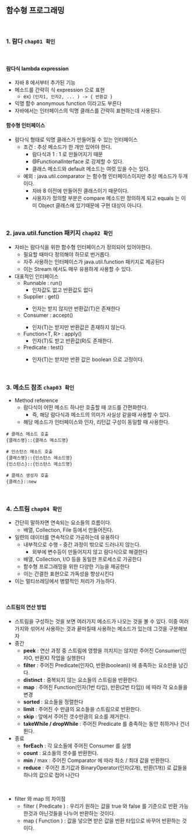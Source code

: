 ## 함수형 프로그래밍

<br>

### 1. 람다 `chap01 확인`

<br>

#### 람다식 lambda expression
- 자바 8 에서부터 추가된 기능
- 메소드를 간략히 식 expression 으로 표현
  - ex) `(인자1, 인자2, ... ) -> { 반환값 }`
- 익명 함수 anonymous function 이라고도 부른다
- 자바에서는 인터페이스의 익명 클래스를 간략히 표현하는데 사용된다.

#### 함수형 인터페이스
- 람다식 형태로 익명 클래스가 만들어질 수 있는 인터페이스
  - 조건 : 추상 메소드가 한 개만 있어야 한다.
    - 람다식과 1 : 1 로 만들어지기 때문
    - @FunctionalInterface 로 강제할 수 있다.
    - 클래스 메소드와 default 메소드는 여럿 있을 수는 있다.
  - 예외 : java.util.comparator 는 함수형 인터페이스이지만 추상 메소드가 두개이다.
    - 자바 8 이전에 만들어진 클래스이기 때문이다.
    - 사용자가 정의할 부분은 compare 메소드만 정의하게 되고 equals 는 이미 Object 클래스에 있기때문에 구현 대상이 아니다.
    


<br>

### 2. java.util.function 패키지 `chap02 확인`

- 자바는 람다식을 위한 함수형 인터페이스가 정의되어 있어야한다.
  - 필요할 때마다 정의해야 하므로 번거롭다.
  - 자주 사용하는 인터페이스가 java.util.function 패키지로 제공된다
  - 이는 Stream 에서도 매우 유용하게 사용할 수 있다.
- 대표적인 인터페이스
  - Runnable : run() 
    - 인자값도 없고 반환값도 없다
  - Supplier<T> : get()
    - 인자는 받지 않지만 반환값(T)은 존재한다
  - Consumer<T> : accept()
    - 인자(T)는 받지만 반환값은 존재하지 않는다.
  - Function<T, R> : apply()
    - 인자(T)도 받고 반환값(R)도 존재한다.
  - Predicate<T> : test()
    - 인자(T)는 받지만 반환 값은 boolean 으로 고정이다.

<br>

### 3. 메소드 참조 `chap03 확인`

- Method reference
  - 람다식이 어떤 메소드 하나만 호출할 때 코드를 간편화한다.
    - 즉, 해당 람다식과 메소드의 의미가 사실상 같을때 사용할 수 있다.
  - 해당 메소드가 인터페이스와 인자, 리턴값 구성이 동일할 때 사용한다.

```
# 클래스 메소드 호출
{클래스명}::{클래스 메소드명}

# 인스턴스 메소드 호출
{클래스명}::{인스턴스 메소드명}
{인스턴스}::{인스턴스 메소드명}

# 클래스 생성자 호출
{클래스}::new
```

<br>

### 4. 스트림 `chap04 확인`

- 간단히 말하자면 연속되는 요소들의 흐름이다.
  - 배열, Collection, File 등에서 만들어진다.
- 일련의 데이터를 연속적으로 가공하는데 유용하다
  - 내부적으로 수행 - 중간 과정이 밖으로 드러나지 않는다.
    - 외부에 변수등이 만들어지지 않고 람다식으로 해결한다
  - 배열, Collection, I/O 등을 동일한 프로세스로 가공한다
  - 함수형 프로그래밍을 위한 다양한 기능을 제공한다
  - 이는 간결한 표현으로 가독성을 향상시킨다
- 이는 멀티쓰레딩에서 병렬적인 처리가 가능하다.

<br>

#### 스트림의 연산 방법
- 스트림을 구성하는 것을 보면 여러가지 메소드가 나오는 것을 볼 수 있다. 이중 여러가지와 섞어서 사용하는 것과 끝마칠때 사용하는 메소드가 있는데 그것을 구분해보자
- 중간
  - **peek** : 연산 과정 중 스트림에 영향을 끼치지는 않지만 주어진 Consumer(인자O, 반환X) 작업을 실행한다
  - **filter** : 주어진 Predicate(인자O, 반환(boolean)) 에 충족하는 요소만을 남긴다.
  - **distinct** : 중복되지 않는 요소들의 스트림을 반환한다.
  - **map** : 주어진 Function(인자(1번 타입), 반환(2번 타입)) 에 따라 각 요소들을 변경
  - **sorted** : 요소들을 정렬한다
  - **limit** : 주어진 수 만큼의 요소들을 스트림으로 반환한다.
  - **skip** : 앞에서 주어진 갯수만큼의 요소를 제거한다.
  - **takeWhile / dropWhile** : 주어진 Predicate 를 충족하는 동안 취하거나 건너뛴다.
- 종료
  - **forEach** : 각 요소들에 주어진 Consumer 를 실행
  - **count** : 요소들의 갯수를 반환한다.
  - **min** / max : 주어진 Comparator 에 따라 최소 / 최대 값을 반환한다.
  - **reduce** : 주어진 초기값과 BinaryOperator(인자(2개), 반환(1개)) 로 값들을 하나의 값으로 접어 나간다

<br>

- filter 와 map 의 차이점
  - filter ( Predicate ) : 우리가 원하는 값을 true 와 false 를 기준으로 반환 가능한것과 아닌것들을 나누어 반환하는 것이다.
  - map ( Function ) : 값을 넣으면 받은 값을 반환 타입으로 바꾸어 반환하는 것이다.



